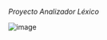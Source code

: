 *Proyecto Analizador Léxico*



![image](https://github.com/user-attachments/assets/c40bfcaa-2c86-46c3-809e-3d1fe28d8305)
